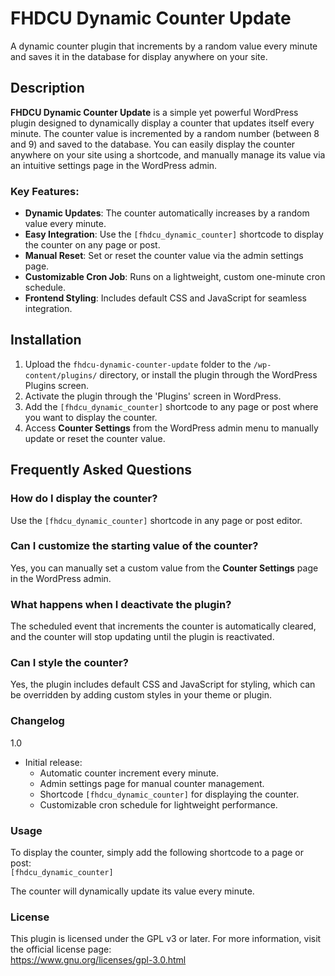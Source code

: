 # FHDCU Dynamic Counter Update

A dynamic counter plugin that increments by a random value every minute and saves it in the database for display anywhere on your site.

## Description

**FHDCU Dynamic Counter Update** is a simple yet powerful WordPress plugin designed to dynamically display a counter that updates itself every minute. The counter value is incremented by a random number (between 8 and 9) and saved to the database. You can easily display the counter anywhere on your site using a shortcode, and manually manage its value via an intuitive settings page in the WordPress admin.

### Key Features:
- **Dynamic Updates**: The counter automatically increases by a random value every minute.
- **Easy Integration**: Use the `[fhdcu_dynamic_counter]` shortcode to display the counter on any page or post.
- **Manual Reset**: Set or reset the counter value via the admin settings page.
- **Customizable Cron Job**: Runs on a lightweight, custom one-minute cron schedule.
- **Frontend Styling**: Includes default CSS and JavaScript for seamless integration.

## Installation 

1. Upload the `fhdcu-dynamic-counter-update` folder to the `/wp-content/plugins/` directory, or install the plugin through the WordPress Plugins screen.
2. Activate the plugin through the 'Plugins' screen in WordPress.
3. Add the `[fhdcu_dynamic_counter]` shortcode to any page or post where you want to display the counter.
4. Access **Counter Settings** from the WordPress admin menu to manually update or reset the counter value.

## Frequently Asked Questions

### How do I display the counter?
Use the `[fhdcu_dynamic_counter]` shortcode in any page or post editor.

### Can I customize the starting value of the counter? 
Yes, you can manually set a custom value from the **Counter Settings** page in the WordPress admin.

### What happens when I deactivate the plugin?
The scheduled event that increments the counter is automatically cleared, and the counter will stop updating until the plugin is reactivated.

### Can I style the counter? 
Yes, the plugin includes default CSS and JavaScript for styling, which can be overridden by adding custom styles in your theme or plugin.

### Changelog 

1.0
* Initial release:
  - Automatic counter increment every minute.
  - Admin settings page for manual counter management.
  - Shortcode `[fhdcu_dynamic_counter]` for displaying the counter.
  - Customizable cron schedule for lightweight performance.

### Usage 

To display the counter, simply add the following shortcode to a page or post:  
`[fhdcu_dynamic_counter]`  

The counter will dynamically update its value every minute.

### License

This plugin is licensed under the GPL v3 or later. For more information, visit the official license page:  
https://www.gnu.org/licenses/gpl-3.0.html
